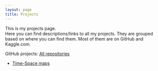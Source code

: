 ```yaml
---
layout: page
title: Projects
---
```


This is my projects page.<br/>
Here you can find descriptions/links to all my projects. They are grouped based on where you can find them.
Most of them are on GitHub and Kaggle.com.

GitHub projects: [All repositories](https://github.com/martinvolk91?tab=repositories)
- [Time-Space maps](https://github.com/martinvolk91/time-space-maps)